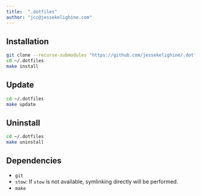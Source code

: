 ```yaml
---
title:  ".dotfiles"
author: "jcc@jessekelighine.com"
---
```


## Installation

```sh
git clone --recurse-submodules "https://github.com/jessekelighine/.dotfiles"
cd ~/.dotfiles
make install
```

## Update

```sh
cd ~/.dotfiles
make update
```
## Uninstall

```sh
cd ~/.dotfiles
make uninstall
```

## Dependencies

- `git`
- `stow`: If `stow` is not available, symlinking directly will be performed.
- `make`
